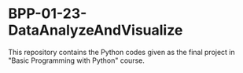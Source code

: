 # BPP-01-23-DataAnalyzeAndVisualize
This repository contains the Python codes given as the final project in "Basic Programming with Python" course.
